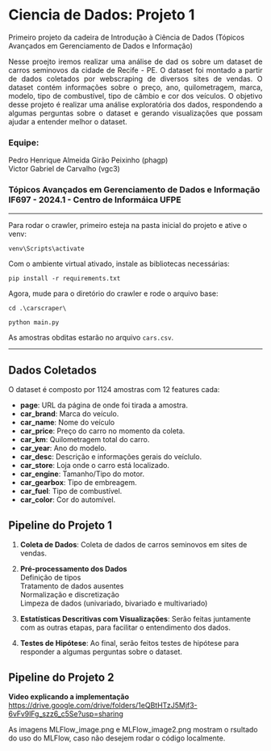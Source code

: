 # Ciencia de Dados: Projeto 1
Primeiro projeto da cadeira de Introdução à Ciência de Dados (Tópicos Avançados em Gerenciamento de Dados e Informação)

<p align="justify">
Nesse proejto iremos realizar uma análise de dad os sobre um dataset de carros seminovos da cidade de Recife - PE. O dataset foi montado a partir de dados coletados por webscraping de diversos sites de vendas. O dataset contém informações sobre o preço, ano, quilometragem, marca, modelo, tipo de combustível, tipo de câmbio e cor dos veículos. O objetivo desse projeto é realizar uma análise exploratória dos dados, respondendo a algumas perguntas sobre o dataset e gerando visualizações que possam ajudar a entender melhor o dataset.

### Equipe:
Pedro Henrique Almeida Girão Peixinho (phagp) <br>
Victor Gabriel de Carvalho (vgc3)

### Tópicos Avançados em Gerenciamento de Dados e Informação IF697 - 2024.1 - Centro de Informáica UFPE

---

Para rodar o crawler, primeiro esteja na pasta inicial do projeto e ative o venv:
```
venv\Scripts\activate 
```
Com o ambiente virtual ativado, instale as bibliotecas necessárias:
```
pip install -r requirements.txt 
```
Agora, mude para o diretório do crawler e rode o arquivo base:
```
cd .\carscraper\ 

python main.py
```
As amostras obditas estarão no arquivo `cars.csv`.

---

## Dados Coletados

<p align="justify">
O dataset é composto por 1124 amostras com 12 features cada:

- **page**: URL da página de onde foi tirada a amostra.
- **car_brand**: Marca do veículo.
- **car_name**: Nome do veículo
- **car_price**: Preço do carro no momento da coleta.
- **car_km**: Quilometragem total do carro.
- **car_year**: Ano do modelo.
- **car_desc**: Descrição e informações gerais do veíclulo.
- **car_store**: Loja onde o carro está localizado.
- **car_engine**: Tamanho/Tipo do motor.
- **car_gearbox**: Tipo de embreagem.
- **car_fuel**: Tipo de combustível.
- **car_color**: Cor do automível.

## Pipeline do Projeto 1

1. **Coleta de Dados**: Coleta de dados de carros seminovos em sites de vendas.

2. **Pré-processamento dos Dados**
<br> Definição de tipos 
<br> Tratamento de dados ausentes
<br> Normalização e discretização
<br> Limpeza de dados (univariado, bivariado e multivariado)

3. **Estatísticas Descritivas com Visualizações**: Serão feitas juntamente com as outras etapas, para facilitar o entendimento dos dados.

4. **Testes de Hipótese**: Ao final, serão feitos testes de hipótese para responder a algumas perguntas sobre o dataset.

## Pipeline do Projeto 2

**Video explicando a implementação**<br>
https://drive.google.com/drive/folders/1eQBtHTzJ5Mjf3-6vFv9lFg_szz6_c5Se?usp=sharing

As imagens MLFlow_image.png e MLFlow_image2.png mostram o rsultado do uso do MLFlow, caso não desejem rodar o código localmente.